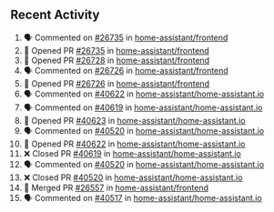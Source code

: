 ## Recent Activity

<!--START_SECTION:activity-->
1. 🗣 Commented on [#26735](https://github.com/home-assistant/frontend/issues/26735) in [home-assistant/frontend](https://github.com/home-assistant/frontend)
2. 💪 Opened PR [#26735](https://github.com/home-assistant/frontend/pull/26735) in [home-assistant/frontend](https://github.com/home-assistant/frontend)
3. 💪 Opened PR [#26728](https://github.com/home-assistant/frontend/pull/26728) in [home-assistant/frontend](https://github.com/home-assistant/frontend)
4. 🗣 Commented on [#26726](https://github.com/home-assistant/frontend/issues/26726) in [home-assistant/frontend](https://github.com/home-assistant/frontend)
5. 💪 Opened PR [#26726](https://github.com/home-assistant/frontend/pull/26726) in [home-assistant/frontend](https://github.com/home-assistant/frontend)
6. 🗣 Commented on [#40622](https://github.com/home-assistant/home-assistant.io/issues/40622) in [home-assistant/home-assistant.io](https://github.com/home-assistant/home-assistant.io)
7. 🗣 Commented on [#40619](https://github.com/home-assistant/home-assistant.io/issues/40619) in [home-assistant/home-assistant.io](https://github.com/home-assistant/home-assistant.io)
8. 💪 Opened PR [#40623](https://github.com/home-assistant/home-assistant.io/pull/40623) in [home-assistant/home-assistant.io](https://github.com/home-assistant/home-assistant.io)
9. 🗣 Commented on [#40520](https://github.com/home-assistant/home-assistant.io/issues/40520) in [home-assistant/home-assistant.io](https://github.com/home-assistant/home-assistant.io)
10. 💪 Opened PR [#40622](https://github.com/home-assistant/home-assistant.io/pull/40622) in [home-assistant/home-assistant.io](https://github.com/home-assistant/home-assistant.io)
11. ❌ Closed PR [#40619](https://github.com/home-assistant/home-assistant.io/pull/40619) in [home-assistant/home-assistant.io](https://github.com/home-assistant/home-assistant.io)
12. 🗣 Commented on [#40520](https://github.com/home-assistant/home-assistant.io/issues/40520) in [home-assistant/home-assistant.io](https://github.com/home-assistant/home-assistant.io)
13. ❌ Closed PR [#40520](https://github.com/home-assistant/home-assistant.io/pull/40520) in [home-assistant/home-assistant.io](https://github.com/home-assistant/home-assistant.io)
14. 🎉 Merged PR [#26557](https://github.com/home-assistant/frontend/pull/26557) in [home-assistant/frontend](https://github.com/home-assistant/frontend)
15. 🗣 Commented on [#40517](https://github.com/home-assistant/home-assistant.io/issues/40517) in [home-assistant/home-assistant.io](https://github.com/home-assistant/home-assistant.io)
<!--END_SECTION:activity-->
